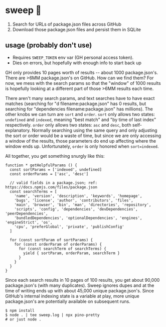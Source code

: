 # sweep 🧹

1. Search for URLs of package.json files across GitHub
1. Download those package.json files and persist them in SQLite 

## usage (probably don't use)
- Requires `SWEEP_TOKEN` env var (GH personal access token).
- Dies on errors, but hopefully with enough info to start back up

GH only provides 10 pages worth of results -- about 1000 package.json's. There are >6MM package.json's on GitHub. How can we find them? For now, we mess with the search params so that the "window" of 1000 results is hopefully looking at a different part of those >6MM results each time.

There aren't many search params, and text searches have to have exact matches (searching for "d filename:package.json" has 0 results, but searching for "dependencies filename:package.json" has millions). The other knobs we can turn are `sort` and `order`. `sort` only allows two states: `undefined` and `indexed`, meaning "best match" and "by time of last index" respectively. `order` only allows two states: `asc` and `desc`, both self-explanatory. Normally searching using the same query and only adjusting the sort or order would be a waste of time, but since we are only accessing a window of the results, those parameters do end up affecting where the window ends up. Unfortunately, `order` is only honored when `sort=indexed`.

All together, you get something snurgly like this:

```
function * getHelpfulParams () {
  const sortParams = ['indexed', undefined]
  const orderParams = ['asc', 'desc']
  
  // valid fields in a package.json; ref: https://docs.npmjs.com/files/package.json
  const searchTerms = [
    'name', 'version', 'description', 'keywords', 'homepage',
    'bugs', 'license', 'author', 'contributors', 'files',
    'main', 'browser', 'bin', 'man', 'directories', 'repository',
    'scripts', 'config', 'dependencies', 'devDependencies', 'peerDependencies',
    'bundledDependencies', 'optionalDependencies', 'engines', 'engineStrict', 'os',
    'cpu', 'preferGlobal', 'private', 'publishConfig'
  ]

  for (const sortParam of sortParams) {
    for (const orderParam of orderParams) {
      for (const searchTerm of searchTerms) {
        yield { sortParam, orderParam, searchTerm }
      }
    }
  }
}
```

Since each search results in 10 pages of 100 results, you get about 90,000 package.json's (with many duplicates). Sweep ignores dupes and at the time of writing ends up with about 45,000 unique package.json's. Since GitHub's internal indexing state is a variable at play, more unique package.json's are potentially available on subsequent runs.

```shell
$ npm install
$ node . | tee sweep.log | npx pino-pretty
# or just node .
```
